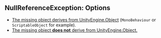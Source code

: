 ## NullReferenceException: Options

- [The missing object derives from UnityEngine.Object](UnityEngine%20Object%20Assignment.md) (`MonoBehaviour` or `ScriptableObject` for example).
- [The missing object **does not** derive from UnityEngine.Object.](Plain%20Object%20Assignment.md)